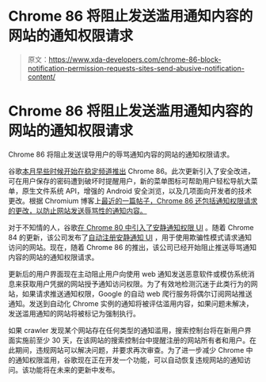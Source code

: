 # Chrome 86 将阻止发送滥用通知内容的网站的通知权限请求

> 原文：<https://www.xda-developers.com/chrome-86-block-notification-permission-requests-sites-send-abusive-notification-content/>

# Chrome 86 将阻止发送滥用通知内容的网站的通知权限请求

Chrome 86 将阻止发送误导用户的辱骂通知内容的网站的通知权限请求。

谷歌[本月早些时候开始在稳定频道推出](https://www.xda-developers.com/google-chrome-86-rolls-out-with-flags-for-menu-icons-back-forward-cache-and-more/) Chrome 86。此次更新引入了安全改进，可在用户保存的密码遭到破坏时提醒用户，新的菜单图标可帮助用户轻松导航大菜单，原生文件系统 API，增强的 Android 安全浏览，以及几项面向开发者的技术更改。根据 Chromium 博客上[最近的一篇帖子，Chrome 86 还包括通知权限请求的更改，以防止网站发送辱骂性的通知内容。](https://blog.chromium.org/2020/10/reducing-abusive-notification-content.html)

对于不知情的人，谷歌[在 Chrome 80 中引入了安静通知权限 UI](https://www.xda-developers.com/google-chrome-80-rolling-android-desktop/) 。随着 Chrome 84 的更新，该公司发布了[自动注册安静通知 UI](https://www.xda-developers.com/google-chome-84-abusive-notifications-permissions-requests/) ，用于使用欺骗性模式请求通知访问的网站。现在，随着 Chrome 86 的推出，该公司已经开始阻止推送辱骂通知内容的网站的通知权限请求。

更新后的用户界面现在主动阻止用户向使用 web 通知发送恶意软件或模仿系统消息来获取用户凭据的网站授予通知访问权限。为了有效地检测沉迷于此类行为的网站，如果请求推送通知权限，Google 的自动 web 爬行服务将偶尔订阅网站推送通知。发送到自动化 Chrome 实例的通知将被评估滥用内容，如果问题未解决，发送滥用通知的网站将被标记为强制执行。

如果 crawler 发现某个网站存在任何类型的通知滥用，搜索控制台将在新用户界面实施前至少 30 天，在该网站的搜索控制台中提醒注册的网站所有者和用户。在此期间，违规网站可以解决问题，并要求再次审查。为了进一步减少 Chrome 中的通知权限滥用，谷歌现在正在开发一个功能，可以自动恢复违规网站的通知访问。该功能将在未来的更新中发布。
